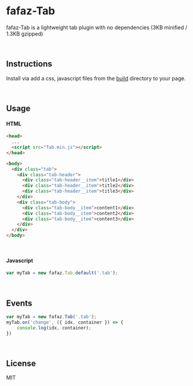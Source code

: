 # fafaz-Tab
fafaz-Tab is a lightweight tab plugin with no dependencies (3KB minified / 1.3KB gzipped)

</br>

## Instructions

Install via add a css, javascript files from the [build](build) directory to your page.


<br/>

## Usage


#### HTML

```html
<head>
  ...
  <script src="Tab.min.js"></script>
</head>

<body>
  <div class="tab">
    <div class="tab-header">
      <div class="tab-header__item">title1</div>
      <div class="tab-header__item">title2</div>
      <div class="tab-header__item">title3</div>
    </div>
    <div class="tab-body">
      <div class="tab-body__item">content1</div>
      <div class="tab-body__item">content2</div>
      <div class="tab-body__item">content3</div>
    </div>
  </div>
</body>
```


</br>

#### Javascript

```javascript
var myTab = new fafaz.Tab.default('.tab');
```


<br/>

## Events

```javascript
var myTab = new fafaz.Tab('.tab');
myTab.on('change', ({ idx, container }) => {
    console.log(idx, container);
})
```


<br/>

## License

MIT
